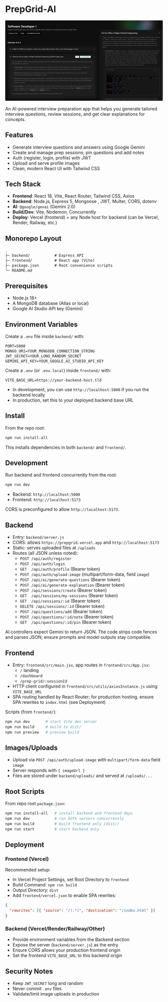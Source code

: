 # PrepGrid‑AI

![PrepGrid screenshot](frontend/public/prepgrid-explanation.png)

An AI-powered interview preparation app that helps you generate tailored interview questions, review sessions, and get clear explanations for concepts.

## Features

- Generate interview questions and answers using Google Gemini
- Create and manage prep sessions; pin questions and add notes
- Auth (register, login, profile) with JWT
- Upload and serve profile images
- Clean, modern React UI with Tailwind CSS

## Tech Stack

- **Frontend**: React 18, Vite, React Router, Tailwind CSS, Axios
- **Backend**: Node.js, Express 5, Mongoose , JWT, Multer, CORS, dotenv
- **AI**: `@google/genai` (Gemini 2.0)
- **Build/Dev**: Vite, Nodemon, Concurrently
- **Deploy**: Vercel (frontend) + any Node host for backend (can be Vercel, Render, Railway, etc.)

## Monorepo Layout

```
.
├─ backend/           # Express API
├─ frontend/          # React app (Vite)
├─ package.json       # Root convenience scripts
└─ README.md
```

## Prerequisites

- Node.js 18+
- A MongoDB database (Atlas or local)
- Google AI Studio API key (Gemini)

## Environment Variables

Create a `.env` file inside `backend/` with:

```
PORT=5000
MONGO_URI=YOUR_MONGODB_CONNECTION_STRING
JWT_SECRET=YOUR_LONG_RANDOM_SECRET
GEMINI_API_KEY=YOUR_GOOGLE_AI_STUDIO_API_KEY
```

Create a `.env` (or `.env.local`) inside `frontend/` with:

```
VITE_BASE_URL=https://your-backend-host.tld
```

- In development, you can use `http://localhost:5000` if you run the backend locally
- In production, set this to your deployed backend base URL

## Install

From the repo root:

```bash
npm run install-all
```

This installs dependencies in both `backend/` and `frontend/`.

## Development

Run backend and frontend concurrently from the root:

```bash
npm run dev
```

- Backend: `http://localhost:5000`
- Frontend: `http://localhost:5173`

CORS is preconfigured to allow `http://localhost:5173`.

## Backend

- Entry: `backend/server.js`
- CORS: allows `https://prepgrid.vercel.app` and `http://localhost:5173`
- Static: serves uploaded files at `/uploads`
- Routes (all JSON unless noted):
  - `POST /api/auth/register`
  - `POST /api/auth/login`
  - `GET  /api/auth/profile` (Bearer token)
  - `POST /api/auth/upload-image` (multipart/form-data, field `image`)
  - `POST /api/ai/generate-questions` (Bearer token)
  - `POST /api/ai/generate-explanation` (Bearer token)
  - `POST /api/sessions/create` (Bearer token)
  - `GET  /api/sessions/my-sessions` (Bearer token)
  - `GET  /api/sessions/:id` (Bearer token)
  - `DELETE /api/sessions/:id` (Bearer token)
  - `POST /api/questions/add` (Bearer token)
  - `POST /api/questions/:id/note` (Bearer token)
  - `GET  /api/questions/:id/pin` (Bearer token)

AI controllers expect Gemini to return JSON. The code strips code fences and parses JSON; ensure prompts and model outputs stay compatible.

## Frontend

- Entry: `frontend/src/main.jsx`, app routes in `frontend/src/App.jsx`:
  - `/` landing
  - `/dashboard`
  - `/prep-grid/:sessionId`
- HTTP client configured in `frontend/src/utils/axiosInstance.js` using `VITE_BASE_URL`
- SPA routing handled by React Router; for production hosting, ensure SPA rewrites to `index.html` (see Deployment)

Scripts (from `frontend/`):

```bash
npm run dev       # start Vite dev server
npm run build     # build to dist/
npm run preview   # preview build
```

## Images/Uploads

- Upload via `POST /api/auth/upload-image` with `multipart/form-data` field `image`
- Server responds with `{ imageUrl }`
- Files are stored under `backend/uploads/` and served at `/uploads/...`

## Root Scripts

From repo root `package.json`:

```bash
npm run install-all   # install backend and frontend deps
npm run dev           # run both servers concurrently
npm run build         # build frontend only (dist/)
npm run start         # start backend only
```

## Deployment

### Frontend (Vercel)

Recommended setup:

- In Vercel Project Settings, set Root Directory to `frontend`
- Build Command: `npm run build`
- Output Directory: `dist`
- Add `frontend/vercel.json` to enable SPA rewrites:

```json
{
  "rewrites": [{ "source": "/(.*)", "destination": "/index.html" }]
}
```


### Backend (Vercel/Render/Railway/Other)

- Provide environment variables from the Backend section
- Expose the server (`backend/server.js`) as the entry
- Ensure CORS allows your production frontend origin
- Set the frontend `VITE_BASE_URL` to this backend origin

## Security Notes

- Keep `JWT_SECRET` long and random
- Never commit `.env` files
- Validate/limit image uploads in production
